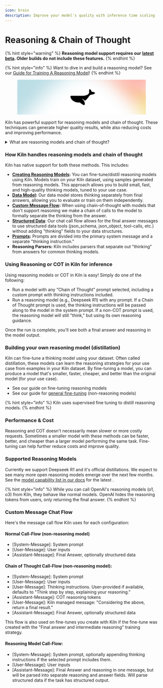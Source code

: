 ```yaml
---
icon: brain
description: Improve your model's quality with inference time scaling
---
```


# Reasoning & Chain of Thought

{% hint style="warning" %}
**Reasoning model support requires our** [**latest beta**](https://github.com/Kiln-AI/Kiln/releases/tag/v0.10.0)**. Older builds do not include these features.**
{% endhint %}

{% hint style="info" %}
Want to dive in and build a reasoning model? See our [Guide for Training A Reasoning Model](guide-train-a-reasoning-model.md)!
{% endhint %}

<figure><img src="../.gitbook/assets/reasoning (1).png" alt=""><figcaption></figcaption></figure>



Kiln has powerful support for reasoning models and chain of thought. These techniques can generate higher quality results, while also reducing costs and improving performance.

<details>

<summary>What are reasoning models and chain of thought?</summary>

Reasoning models and chain of thought (COT) are methods that give models time to "think" before giving a final answer. Their "thinking" takes the form of discussing the request and possible answers in a stream of generated tokens. These additional tokens allow for more complex reasoning, step-by-step thinking, and have been shown to improve the quality of results.&#x20;

These approaches are also known as "inference time scaling," where models improve from spending more compute power at inference time — as opposed to improving by spending more compute at training time.

While similar in some ways, the methods have some differences:

* **Chain of thought** is a method that's been around for a few years, and simply involves asking the model to think before giving an answer. This can be as simple as appending "Think step by step" to your prompt or adding detailed instructions for what the model should "think" about before giving its final answer.
* **Reasoning/thinking models** like Deepseek R1 or OpenAI's O3 are a newer form of inference time compute, where the model itself was trained to develop powerful reasoning skills. These models are trained with reinforcement learning, where the model is rewarded for being correct and penalized when incorrect. This training system uses deep learning to help models develop reasoning skills across a range of domains.

While reasoning models are generally more powerful than chain of thought, it's often worth testing both approaches for your use case. Thinking models strive to reason about everything effectively, but a well-crafted chain of thought prompt from a human expert can often outperform them when developing use-case-specific models/APIs.&#x20;

</details>

### How Kiln handles reasoning models and chain of thought

Kiln has native support for both these methods. This includes:

* [**Creating Reasoning Models**](reasoning-and-chain-of-thought.md#building-your-own-reasoning-model-distillation)**:** You can fine-tune/distill reasoning models using Kiln. Models train on your Kiln dataset, using samples generated from reasoning models. This approach allows you to build small, fast, and high-quality thinking models, tuned to your use case.
* [**Data Model**](kiln-datamodel.md)**:** Our data model stores thinking separately from final answers, allowing you to evaluate or train on them independently.
* [**Custom Message Flow**](reasoning-and-chain-of-thought.md#custom-message-chat-flow)**:** When using chain-of-thought with models that don't support reasoning we make a chain of calls to the model to formally separate the thinking from the answer.
* [**Structured Data**](structured-data-json.md): Our chat call flow allows for the final answer messages to use structured data tools (json\_schema, json\_object, tool-calls, etc.) without adding "thinking" fields to your data structures.
* [**Prompts**](prompts.md)**:** Prompts are divided into the primary system message and a separate "thinking instruction."
* **Reasoning Parsers:** Kiln includes parsers that separate out "thinking" from answers for common thinking models.

### Using Reasoning or COT in Kiln for inference

Using reasoning models or COT in Kiln is easy! Simply do one of the following:

* Run a model with any "Chain of Thought" prompt selected, including a custom prompt with thinking instructions included.
* Run a reasoning model (e.g., Deepseek R1) with any prompt. If a Chain of Thought prompt is used, the thinking instructions will be passed along to the model in the system prompt. If a non-COT prompt is used, the reasoning model will still "think," but using its own reasoning guidance.

Once the run is complete, you'll see both a final answer and reasoning in the model output.

### Building your own reasoning model (distillation)

Kiln can fine-tune a thinking model using your dataset. Often called distillation, these models can learn the reasoning strategies for your use case from examples in your Kiln dataset. By fine-tuning a model, you can produce a model that's smaller, faster, cheaper, and better than the original model (for your use case).

* See our guide on fine-tuning reasoning models
* See our guide for [general fine-tuning](fine-tuning-guide.md) (non-reasoning models)

{% hint style="info" %}
Kiln uses supervised fine tuning to distill reasoning models.
{% endhint %}

### Performance & Cost

Reasoning and COT doesn't necessarily mean slower or more costly requests. Sometimes a smaller model with these methods can be faster, better, and cheaper than a larger model performing the same task. Fine-tuning can help further reduce costs and improve quality.

### Supported Reasoning Models

Currently we support Deepseek R1 and it's official distillations. We expect to see many more open reasoning models emerge over the next few months. See the [model capability list in our docs](models-and-ai-providers.md#included-models-recommended) for the latest .

{% hint style="info" %}
While you can call OpenAI's reasoning models (o1, o3) from Kiln, they behave like normal models. OpenAI hides the reasoning tokens from users, only returning the final answer.
{% endhint %}

### Custom Message Chat Flow

Here's the message call flow Kiln uses for each configuration:

#### Normal Call-Flow (non-reasoning model)

* \[System-Message]: System prompt
* \[User-Message]: User inputs
* \[Assistant-Message]: Final Answer, optionally structured data

#### Chain of Thought Call-Flow (non-reasoning model):

* \[System-Message]: System prompt
* \[User-Message]: User inputs
* \[User-Message]: Thinking instructions. User-provided if available, defaults to "Think step by step, explaining your reasoning."
* \[Assistant-Message]: COT reasoning tokens
* \[User-Message]: Kiln managed message: "Considering the above, return a final result."
* \[Assistant-Message]: Final Answer, optionally structured data

This flow is also used on fine-tunes you create with Kiln if the fine-tune was created with the "Final answer and intermediate reasoning" training strategy.

#### Reasoning Model Call-Flow:

* \[System-Message]: System prompt, optionally appending thinking instructions if the selected prompt includes them.
* \[User-Message]: User inputs
* \[Assistant-Message]: Final Answer and reasoning in one message, but will be parsed into separate reasoning and answer fields. Will parse structured data if the task has structured output.
